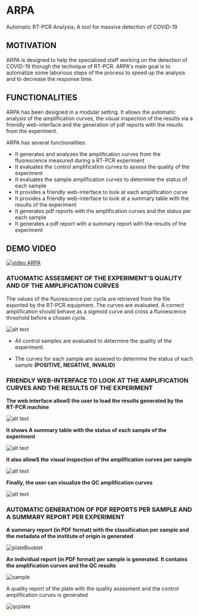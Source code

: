 # ARPA
Automatic RT-PCR Analysis; A tool for massive detection of COVID-19

## MOTIVATION
ARPA is designed to help the specialized staff working on the detection of COVID-19 thorugh the technique of RT-PCR. ARPA's main goal is to automatize some laborious steps of the process to speed up the analysis and to decrease the response time.

## FUNCTIONALITIES

ARPA has been designed in a modular setting. It allows the automatic analysis of the amplification curves, the visual inspection of the results via a friendly web-interface and the generation of pdf reports with the results from the experiment.

ARPA has several functionalities:

 - It generates and analyzes the amplification curves from the fluorescence measured during a RT-PCR experiment
 - It evaluates the control amplification curves to assess the quality of the experiment
 - It evaluates the sample amplification curves to determine the status of each sample
 - It provides a friendly web-interface to look at each amplification curve
 - It provides a friendly web-interface to look at a summary table with the results of the experiment
 - It generates pdf reports with the amplification curves and the status per each sample
 - It generates a pdf report with a summary report with the results of the experiment

## DEMO VIDEO

[![video ARPA](https://github.com/guillermodeandajauregui/ARPA/blob/master/images/video_ARPA.png?raw=true)](https://youtu.be/LsDgGR4Cvl8) 
 

### ATUOMATIC ASSESMENT OF THE EXPERIMENT'S QUALITY AND OF THE AMPLIFICATION CURVES 

The values of the fluorescence per cycle are retrieved from the file exported by the RT-PCR equipment. The curves are evaluated. A correct amplification should behave as a sigmoid curve and cross a fluroescence threshold before a chosen cycle.

![alt text](https://github.com/guillermodeandajauregui/ARPA/blob/master/images/Presentacion_20200522.png?raw=true)

- All control samples are evaluated to determine the quality of the experiment.

- The curves for each sample are assesed to determine the status of each sample **(POSITIVE, NEGATIVE, INVALID)**

### FRIENDLY WEB-INTERFACE TO LOOK AT THE AMPLIFICATION CURVES AND THE RESULTS OF THE EXPERIMENT

**The web interface allowS the user to load the results generated by the RT-PCR machine**

![alt text](https://github.com/guillermodeandajauregui/ARPA/blob/master/images/web-initial.png?raw=true)


**It shows A summary table with the status of each sample of the experiment**

![alt text](https://github.com/guillermodeandajauregui/ARPA/blob/master/images/web-summary.jpeg?raw=true)


**It also allowS the visual inspection of the amplification curves per sample**

![alt text](https://github.com/guillermodeandajauregui/ARPA/blob/master/images/web-sample.png?raw=true)


**Finally, the user can visualize the QC amplification curves**

![alt text](https://github.com/guillermodeandajauregui/ARPA/blob/master/images/web-QC.png?raw=true)





### AUTOMATIC GENERATION OF PDF REPORTS PER SAMPLE AND A SUMMARY REPORT PER EXPERIMENT

**A summary report (in PDF format) with the classification per sample and the metadata of the institute of origin is generated**

![plateBooklet](https://github.com/guillermodeandajauregui/ARPA/blob/master/images/report-plateBooklet.png?raw=true)

**An individual report (in PDF format) per sample is generated. It contains the amplification curves and the QC results**

![sample](https://github.com/guillermodeandajauregui/ARPA/blob/master/images/report-sample.png?raw=true)


A quality report of the plate with the quality assesment and the control amplification curves is generated

![qcplate](https://github.com/guillermodeandajauregui/ARPA/blob/master/images/report-qcplate.png?raw=true)


  
 
